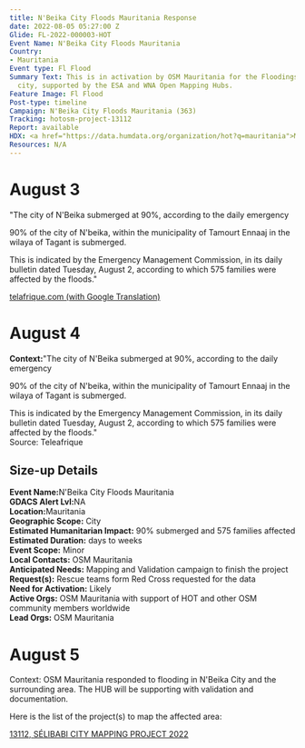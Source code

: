 ```yaml
---
title: N'Beika City Floods Mauritania Response
date: 2022-08-05 05:27:00 Z
Glide: FL-2022-000003-HOT
Event Name: N'Beika City Floods Mauritania
Country:
- Mauritania
Event type: Fl Flood
Summary Text: This is in activation by OSM Mauritania for the Floodings in N'Beika
  city, supported by the ESA and WNA Open Mapping Hubs.
Feature Image: Fl Flood
Post-type: timeline
Campaign: N'Beika City Floods Mauritania (363)
Tracking: hotosm-project-13112
Report: available
HDX: <a href="https://data.humdata.org/organization/hot?q=mauritania">Mauritania</a>
Resources: N/A
---
```


<h1>August 3</h1>

"The city of N'Beika submerged at 90%, according to the daily emergency

90% of the city of N'beika, within the municipality of Tamourt Ennaaj in the wilaya of Tagant is submerged.

This is indicated by the Emergency Management Commission, in its daily bulletin dated Tuesday, August 2, according to which 575 families were affected by the floods."

<a href="https://telafrique.com/la-ville-de-nbeika-submergee-a-90-selon-le-quotidien-des-urgences/" target="_blank">telafrique.com (with Google Translation)</a> 

<h1>August 4</h1>

<strong>Context:</strong>"The city of N'Beika submerged at 90%, according to the daily emergency

90% of the city of N'beika, within the municipality of Tamourt Ennaaj in the wilaya of Tagant is submerged.

This is indicated by the Emergency Management Commission, in its daily bulletin dated Tuesday, August 2, according to which 575 families were affected by the floods."<be>  
Source: Teleafrique

<h2>Size-up Details</h2>

<strong>Event Name:</strong>N'Beika City Floods Mauritania<br>
<strong>GDACS Alert Lvl:</strong>NA<br>
<strong>Location:</strong>Mauritania<br>
<strong>Geographic Scope:</strong> City<br>
<strong>Estimated Humanitarian Impact:</strong> 90% submerged and 575 families affected<br>
<strong>Estimated Duration:</strong> days to weeks<br>
<strong>Event Scope:</strong> Minor<br>
<strong>Local Contacts:</strong> OSM Mauritania<br>
<strong>Anticipated Needs:</strong> Mapping and Validation campaign to finish the project<br>
<strong>Request(s):</strong> Rescue teams form Red Cross requested for the data<br>
<strong>Need for Activation:</strong> Likely <br>
<strong>Active Orgs:</strong> OSM Mauritania with support of HOT and other OSM community members worldwide<br>
<strong>Lead Orgs:</strong> OSM Mauritania<br>


<h1>August 5</h1>

Context: OSM Mauritania responded to flooding in N'Beika City and the surrounding area. The HUB will be supporting with validation and documentation. 

Here is the list of the project(s) to map the affected area:

<a href="https://tasks.hotosm.org/projects/13112">13112, 
SÉLIBABI CITY MAPPING PROJECT 2022</a>